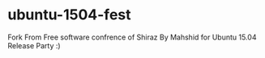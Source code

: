 # ubuntu-1504-fest
Fork From Free software confrence of Shiraz By Mahshid for Ubuntu 15.04 Release Party :)
